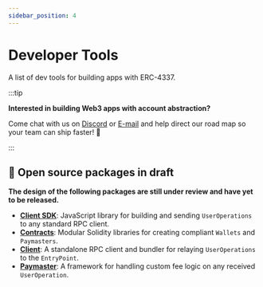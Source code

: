 ```yaml
---
sidebar_position: 4
---
```


# Developer Tools

A list of dev tools for building apps with ERC-4337.

:::tip

**Interested in building Web3 apps with account abstraction?**

Come chat with us on [Discord](https://discord.gg/FpXmvKrNed) or [E-mail](mailto:founders@stackup.sh) and help direct our road map so your team can ship faster! 🚀

:::

## 🚧 Open source packages in draft

**The design of the following packages are still under review and have yet to be released.**

- **[Client SDK](/docs/category/client-sdk)**: JavaScript library for building and sending `UserOperations` to any standard RPC client.
- **[Contracts](/docs/category/contracts)**: Modular Solidity libraries for creating compliant `Wallets` and `Paymasters`.
- **[Client](/docs/category/client)**: A standalone RPC client and bundler for relaying `UserOperations` to the `EntryPoint`.
- **[Paymaster](/docs/category/paymaster)**: A framework for handling custom fee logic on any received `UserOperation`.
